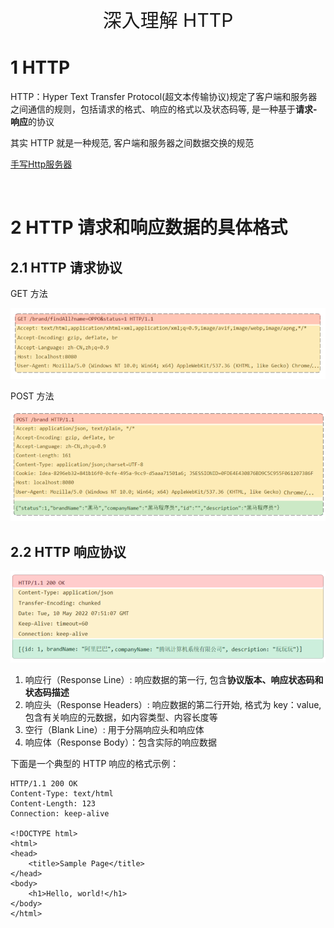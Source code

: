 <p align="center">
   <a style="font-size:30px;"> 深入理解 HTTP </a>

</p>


# 1 HTTP 
HTTP：Hyper Text Transfer Protocol(超文本传输协议)规定了客户端和服务器之间通信的规则，包括请求的格式、响应的格式以及状态码等, 是一种基于**请求-响应**的协议

其实 HTTP 就是一种规范, 客户端和服务器之间数据交换的规范

[手写Http服务器](https://blog.csdn.net/qq_32099833/article/details/109397967)

<br>

# 2 HTTP 请求和响应数据的具体格式

## 2.1 HTTP 请求协议

GET 方法

![alt text](assets/2024-04-08-16-40-27.png)

POST 方法

![2024-04-08-17-07-26.png](assets/2024-04-08-17-07-26.png)

## 2.2 HTTP 响应协议

![2024-04-08-17-04-15.png](assets/2024-04-08-17-04-15.png)

1. 响应行（Response Line）: 响应数据的第一行, 包含**协议版本、响应状态码和状态码描述**
2. 响应头（Response Headers）: 响应数据的第二行开始, 格式为 key：value, 包含有关响应的元数据，如内容类型、内容长度等
3. 空行（Blank Line）: 用于分隔响应头和响应体
4. 响应体（Response Body）：包含实际的响应数据

下面是一个典型的 HTTP 响应的格式示例：

```
HTTP/1.1 200 OK
Content-Type: text/html
Content-Length: 123
Connection: keep-alive

<!DOCTYPE html>
<html>
<head>
    <title>Sample Page</title>
</head>
<body>
    <h1>Hello, world!</h1>
</body>
</html>
```
